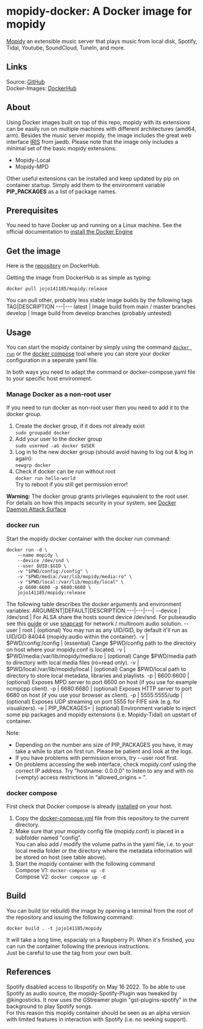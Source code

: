 # mopidy-docker: A Docker image for mopidy

[Mopidy](https://mopidy.com/) an extensible music server that plays music from local disk, Spotify, Tidal, Youtube, SoundCloud, TuneIn, and more.

## Links

Source: [GitHub](https://github.com/jojo141185/mopidy-docker)  
Docker-Images: [DockerHub](https://hub.docker.com/r/jojo141185/mopidy)

## About

Using Docker images built on top of this repo, mopidy with its extensions can be easily run on multiple machines with different architectures (amd64, arm).
Besides the music server mopidy, the image includes the great web interface [IRIS](https://github.com/jaedb/Iris/) from jaedb.
Please note that the image only includes a minimal set of the basic mopidy extensions:

- Mopidy-Local
- Mopidy-MPD

Other useful extensions can be installed and keep updated by pip on container startup. Simply add them to the environment variable **PIP_PACKAGES** as a list of package names.

## Prerequisites

You need to have Docker up and running on a Linux machine.
See the official documentation to [install the Docker Engine](https://docs.docker.com/engine/install/)

## Get the image

Here is the [repository](https://hub.docker.com/repository/docker/jojo141185/mopidy) on DockerHub.

Getting the image from DockerHub is as simple as typing:

`docker pull jojo141185/mopidy:release`

You can pull other, probably less stable image builds by the following tags
TAG|DESCRIPTION
---|---
latest | Image build from main / master branches
develop | Image build from develop branches (probably untested)

## Usage

You can start the mopidy container by simply using the command [`docker run`](https://docs.docker.com/engine/reference/commandline/run/) or the [docker compose](https://docs.docker.com/compose/) tool where you can store your docker configuration in a seperate yaml file.

In both ways you need to adapt the command or docker-compose.yaml file to your specific host environment.

### Manage Docker as a non-root user

If you need to run docker as non-root user then you need to add it to the docker group.

1. Create the docker group, if it does not already exist  
`sudo groupadd docker`
2. Add your user to the docker group  
`sudo usermod -aG docker $USER`
3. Log in to the new docker group (should avoid having to log out & log in again):  
`newgrp docker`
4. Check if docker can be run without root  
`docker run hello-world`  
Try to reboot if you still get permission error!

**Warning:**
The docker group grants privileges equivalent to the root user. For details on how this impacts security in your system, see [Docker Daemon Attack Surface](https://docs.docker.com/engine/security/#docker-daemon-attack-surface)

### docker run

Start the mopidy docker container with the docker run command:

    docker run -d \
        --name mopidy \
        --device /dev/snd \
        --user $UID:$GID \
        -v "$PWD/config:/config" \
        -v "$PWD/media:/var/lib/mopidy/media:ro" \
        -v "$PWD/local:/var/lib/mopidy/local" \
        -p 6600:6600 -p 6680:6680 \
        jojo141185/mopidy:release

The following table describes the docker arguments and environment variables:
ARGUMENT|DEFAULT|DESCRIPTION
---|---|---|
--device | /dev/snd | For ALSA share the hosts sound device /dev/snd. For pulseaudio see this [guide](https://github.com/mviereck/x11docker/wiki/Container-sound:-ALSA-or-Pulseaudio) or use [snapcast](https://github.com/badaix/snapcast) for network / multiroom audio solution.
--user | root | (optional) You may run as any UID/GID, by default it'll run as UID/GID 84044 (mopidy:audio within the container).
-v | $PWD/config:/config | (essential) Cange $PWD/config path to the directory on host where your mopidy.conf is located.
-v | $PWD/media:/var/lib/mopidy/media:ro | (optional) Cange $PWD/media path to directory with local media files (ro=read only).
-v | $PWD/local:/var/lib/mopidy/local | (optional) Cange $PWD/local path to directory to store local metadata, libraries and playlists.
-p | 6600:6600 | (optional) Exposes MPD server to port 6600 on host (if you use for example ncmpcpp client).
-p | 6680:6680 | (optional) Exposes HTTP server to port 6680 on host (if you use your browser as client).
-p | 5555:5555/udp | (optional) Exposes UDP streaming on port 5555 for FIFE sink (e.g. for visualizers).
-e | PIP_PACKAGES= | (optional) Environment variable to inject some pip packages and mopidy extensions (i.e. Mopidy-Tidal) on upstart of container.

Note:  

- Depending on the number ans size of PIP_PACKAGES you have, it may take a while to start on first run. Please be patient and look at the logs.
- If you have problems with permission errors, try --user root first.
- On problems accessing the web interface, check mopidy.conf using the correct IP address. Try "hostname: 0.0.0.0" to listen to any and with no (=empty) access restrictions in "allowed_origins = ".

### docker compose

First check that Docker compose is already [installed](https://docs.docker.com/compose/install/) on your host.

1. Copy the [docker-compose.yml](https://github.com/jojo141185/mopidy-docker/blob/main/docker/docker-compose.yml) file from this repository to the current directory.
2. Make sure that your mopidy config file (mopidy.conf) is placed in a subfolder named "config".  
You can also add / modify the volume paths in the yaml file, i.e. to your local media folder or the directory where the metadata information will be stored on host (see table above).
3. Start the mopidy container with the following command  
Compose V1: `docker-compose up -d`  
Compose V2: `docker compose up -d`

## Build

You can build (or rebuild) the image by opening a terminal from the root of the repository and issuing the following command:

`docker build . -t jojo141185/mopidy`

It will take a long time, espacialy on a Raspberry Pi. When it's finished, you can run the container following the previous instructions.  
Just be careful to use the tag from your own built.

## References

Spotify disabled access to libspotify on May 16 2022. To be able to use Spotify as audio source, the mopidy-Spotify-Plugin was tweaked by @kingosticks. It now uses the GStreamer plugin "gst-plugins-spotify" in the background to play Spotify songs.  
For this reason this mopidy container should be seen as an alpha version with limited features in interaction with Spotify (i.e. no seeking support).
